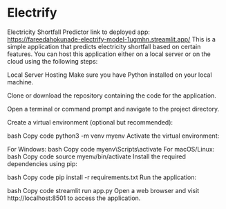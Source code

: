 # Electrify
Electricity Shortfall Predictor
link to deployed app: https://fareedahokunade-electrify-model-1ugmhn.streamlit.app/
This is a simple application that predicts electricity shortfall based on certain features. You can host this application either on a local server or on the cloud using the following steps:

Local Server Hosting
Make sure you have Python installed on your local machine.

Clone or download the repository containing the code for the application.

Open a terminal or command prompt and navigate to the project directory.

Create a virtual environment (optional but recommended):

bash
Copy code
python3 -m venv myenv
Activate the virtual environment:

For Windows:
bash
Copy code
myenv\Scripts\activate
For macOS/Linux:
bash
Copy code
source myenv/bin/activate
Install the required dependencies using pip:

bash
Copy code
pip install -r requirements.txt
Run the application:

bash
Copy code
streamlit run app.py
Open a web browser and visit http://localhost:8501 to access the application.
